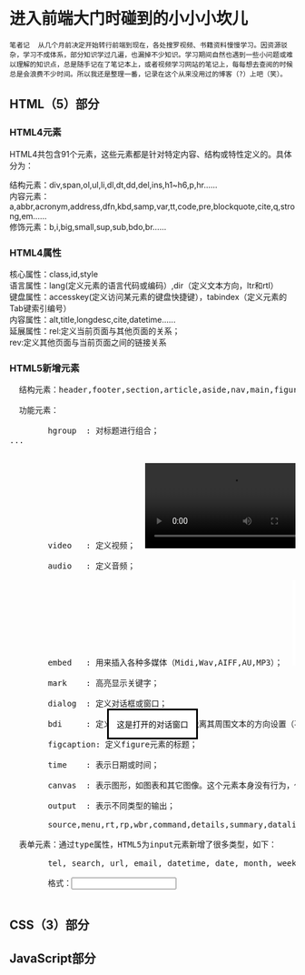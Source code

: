 <h1>进入前端大门时碰到的小小小坎儿</h1>

    笔者记  从几个月前决定开始转行前端到现在，各处搜罗视频、书籍资料慢慢学习。因资源驳杂，学习不成体系，部分知识学过几遍，也漏掉不少知识。学习期间自然也遇到一些小问题或难以理解的知识点，总是随手记在了笔记本上，或者视频学习网站的笔记上，每每想去查阅的时候总是会浪费不少时间。所以我还是整理一番，记录在这个从来没用过的博客（?）上吧（笑）。

<h2>HTML（5）部分</h2>

<h3>HTML4元素</h3>
    HTML4共包含91个元素，这些元素都是针对特定内容、结构或特性定义的。具体分为：
    
  结构元素：div,span,ol,ul,li,dl,dt,dd,del,ins,h1~h6,p,hr......<br />
  内容元素：a,abbr,acronym,address,dfn,kbd,samp,var,tt,code,pre,blockquote,cite,q,strong,em......<br />
  修饰元素：b,i,big,small,sup,sub,bdo,br......<br />

<h3>HTML4属性</h4>

  核心属性：class,id,style<br />
  语言属性：lang(定义元素的语言代码或编码）,dir（定义文本方向，ltr和rtl）<br />
  键盘属性：accesskey(定义访问某元素的键盘快捷键），tabindex（定义元素的Tab键索引编号）<br />
  内容属性：alt,title,longdesc,cite,datetime......<br />
  延展属性：rel:定义当前页面与其他页面的关系；<br />
           rev:定义其他页面与当前页面之间的链接关系<br />

<h3>HTML5新增元素</h3>
<pre>
  结构元素：header,footer,section,article,aside,nav,main,figure...<br />
  功能元素：<br />
        hgroup  : 对标题进行组合；  <hgroup>...</hgroup><br />
        video   : 定义视频；  <video src="movie.ogg" controls="controls">video元素</video><br />
        audio   : 定义音频；  <audio src="audio.wav">audio元素</audio><br />
        embed   : 用来插入各种多媒体（Midi,Wav,AIFF,AU,MP3）；  <embed src="horse.wav" /><br />
        mark    : 高亮显示关键字；  <mark></mark><br />
        dialog  : 定义对话框或窗口；  <dialog open>这是打开的对话窗口</dialog><br />
        bdi     : 定义文本的文本方向，使其脱离其周围文本的方向设置（不受父元素文本方向的影响）<br />
        figcaption: 定义figure元素的标题；<br />
        time    : 表示日期或时间；<br />
        canvas  : 表示图形，如图表和其它图像。这个元素本身没有行为，仅提供一块画布，但它把一个绘图API展现给客户端JavaScript，以使脚本能够把想绘制的东西绘制到这块画布上。  <canvas id="myCanvas" width="200" height="200"></canvas><br />
        output  : 表示不同类型的输出；  <output></output><br />
        source,menu,rt,rp,wbr,command,details,summary,datalist,datagrid,keygen,progress,meter,track......<br />
  表单元素：通过type属性，HTML5为input元素新增了很多类型，如下：<br />
        tel, search, url, email, datetime, date, month, week, time, datetime-local, number, range ,color...<br />
        格式：<input type="ele" /><br />
</pre>
<h2>CSS（3）部分</h2>


<h2>JavaScript部分</h2>
